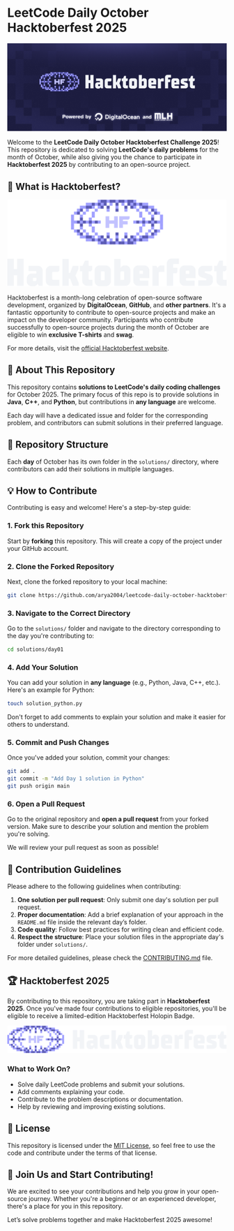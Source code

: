 # LeetCode Daily October Hacktoberfest 2025

<div align="center">
  <img  src="./assets/HF2025Header.png" alt="Hacktoberfest Banner" />
</div>

Welcome to the **LeetCode Daily October Hacktoberfest Challenge 2025**! This repository is dedicated to solving **LeetCode's daily problems** for the month of October, while also giving you the chance to participate in **Hacktoberfest 2025** by contributing to an open-source project.

## 🌟 What is Hacktoberfest?

<div align="center">
  <img src="./assets/HF-Stacked-Color-Light.svg" alt="Hacktoberfest Logo Horizontal" />
</div>

Hacktoberfest is a month-long celebration of open-source software development, organized by **DigitalOcean**, **GitHub**, and **other partners**. It's a fantastic opportunity to contribute to open-source projects and make an impact on the developer community. Participants who contribute successfully to open-source projects during the month of October are eligible to win **exclusive T-shirts** and **swag**.

For more details, visit the [official Hacktoberfest website](https://hacktoberfest.com).

## 🚀 About This Repository

This repository contains **solutions to LeetCode's daily coding challenges** for October 2025. The primary focus of this repo is to provide solutions in **Java**, **C++**, and **Python**, but contributions in **any language** are welcome.

Each day will have a dedicated issue and folder for the corresponding problem, and contributors can submit solutions in their preferred language.

## 📂 Repository Structure

Each **day** of October has its own folder in the `solutions/` directory, where contributors can add their solutions in multiple languages.

## 💡 How to Contribute

Contributing is easy and welcome! Here's a step-by-step guide:

### 1. Fork this Repository

Start by **forking** this repository. This will create a copy of the project under your GitHub account.

### 2. Clone the Forked Repository

Next, clone the forked repository to your local machine:

```bash
git clone https://github.com/arya2004/leetcode-daily-october-hacktoberfest-2025.git
```

### 3. Navigate to the Correct Directory

Go to the `solutions/` folder and navigate to the directory corresponding to the day you're contributing to:

```bash
cd solutions/day01
```

### 4. Add Your Solution

You can add your solution in **any language** (e.g., Python, Java, C++, etc.). Here's an example for Python:

```bash
touch solution_python.py
```

Don't forget to add comments to explain your solution and make it easier for others to understand.

### 5. Commit and Push Changes

Once you've added your solution, commit your changes:

```bash
git add .
git commit -m "Add Day 1 solution in Python"
git push origin main
```

### 6. Open a Pull Request

Go to the original repository and **open a pull request** from your forked version. Make sure to describe your solution and mention the problem you're solving.

We will review your pull request as soon as possible!

## 🎯 Contribution Guidelines

Please adhere to the following guidelines when contributing:

1. **One solution per pull request**: Only submit one day's solution per pull request.
2. **Proper documentation**: Add a brief explanation of your approach in the `README.md` file inside the relevant day’s folder.
3. **Code quality**: Follow best practices for writing clean and efficient code.
4. **Respect the structure**: Place your solution files in the appropriate day's folder under `solutions/`.

For more detailed guidelines, please check the [CONTRIBUTING.md](CONTRIBUTING.md) file.

## 🏆 Hacktoberfest 2025

By contributing to this repository, you are taking part in **Hacktoberfest 2025**. Once you've made four contributions to eligible repositories, you'll be eligible to receive a limited-edition Hacktoberfest Holopin Badge.

<div align="center">
  <img src="./assets/HF-Horizontal-Color-Light.svg" alt="Hacktoberfest Logo Vertical" />
</div>

### What to Work On?

* Solve daily LeetCode problems and submit your solutions.
* Add comments explaining your code.
* Contribute to the problem descriptions or documentation.
* Help by reviewing and improving existing solutions.

## 📜 License

This repository is licensed under the [MIT License](LICENSE), so feel free to use the code and contribute under the terms of that license.

## 🙌 Join Us and Start Contributing!

We are excited to see your contributions and help you grow in your open-source journey. Whether you're a beginner or an experienced developer, there's a place for you in this repository.

Let’s solve problems together and make Hacktoberfest 2025 awesome!

